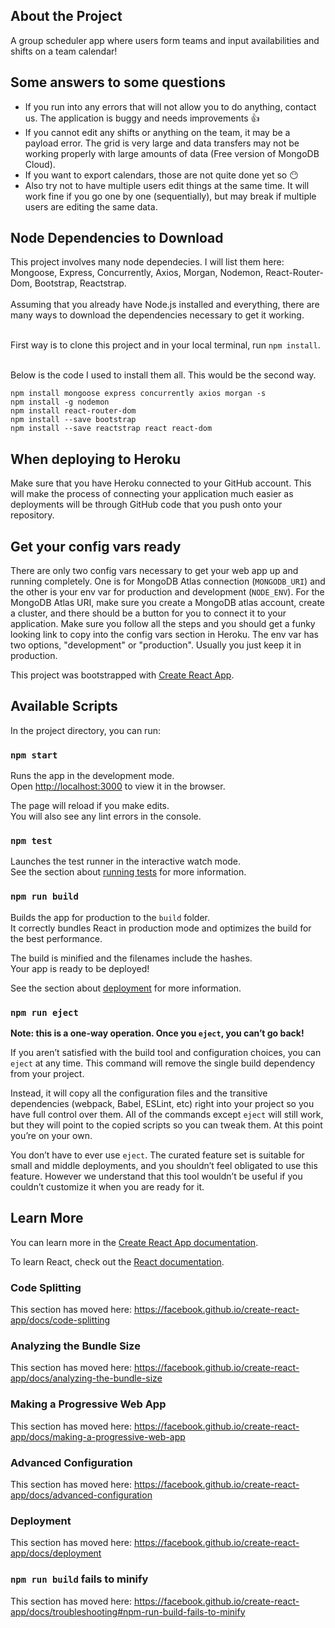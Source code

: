 ## About the Project

A group scheduler app where users form teams and input availabilities and shifts on a team calendar!

## Some answers to some questions
- If you run into any errors that will not allow you to do anything, contact us. The application is buggy and needs improvements 👍
- If you cannot edit any shifts or anything on the team, it may be a payload error. The grid is very large and data transfers may not be working properly with large amounts of data (Free version of MongoDB Cloud).
- If you want to export calendars, those are not quite done yet so 😶
- Also try not to have multiple users edit things at the same time. It will work fine if you go one by one (sequentially), but may break if multiple users are editing the same data.

## Node Dependencies to Download

This project involves many node dependecies. I will list them here: Mongoose, Express, Concurrently, Axios, Morgan, Nodemon, React-Router-Dom, Bootstrap, Reactstrap.<br /><br />
Assuming that you already have Node.js installed and everything, there are many ways to download the dependencies necessary to get it working. <br /><br />

First way is to clone this project and in your local terminal, run `npm install`. <br /><br />

Below is the code I used to install them all. This would be the second way.<br />

`npm install mongoose express concurrently axios morgan -s`<br />
`npm install -g nodemon`<br />
`npm install react-router-dom`<br />
`npm install --save bootstrap`<br />
`npm install --save reactstrap react react-dom`

## When deploying to Heroku

Make sure that you have Heroku connected to your GitHub account. This will make the process of connecting your application much easier as deployments will be through GitHub code that you push onto your repository.

## Get your config vars ready
There are only two config vars necessary to get your web app up and running completely. One is for MongoDB Atlas connection (`MONGODB_URI`) and the other is your env var for production and development (`NODE_ENV`). For the MongoDB Atlas URI, make sure you create a MongoDB atlas account, create a cluster, and there should be a button for you to connect it to your application. Make sure you follow all the steps and you should get a funky looking link to copy into the config vars section in Heroku. The env var has two options, "development" or "production". Usually you just keep it in production. 
<br />

This project was bootstrapped with [Create React App](https://github.com/facebook/create-react-app).

## Available Scripts

In the project directory, you can run:

### `npm start`

Runs the app in the development mode.<br />
Open [http://localhost:3000](http://localhost:3000) to view it in the browser.

The page will reload if you make edits.<br />
You will also see any lint errors in the console.

### `npm test`

Launches the test runner in the interactive watch mode.<br />
See the section about [running tests](https://facebook.github.io/create-react-app/docs/running-tests) for more information.

### `npm run build`

Builds the app for production to the `build` folder.<br />
It correctly bundles React in production mode and optimizes the build for the best performance.

The build is minified and the filenames include the hashes.<br />
Your app is ready to be deployed!

See the section about [deployment](https://facebook.github.io/create-react-app/docs/deployment) for more information.

### `npm run eject`

**Note: this is a one-way operation. Once you `eject`, you can’t go back!**

If you aren’t satisfied with the build tool and configuration choices, you can `eject` at any time. This command will remove the single build dependency from your project.

Instead, it will copy all the configuration files and the transitive dependencies (webpack, Babel, ESLint, etc) right into your project so you have full control over them. All of the commands except `eject` will still work, but they will point to the copied scripts so you can tweak them. At this point you’re on your own.

You don’t have to ever use `eject`. The curated feature set is suitable for small and middle deployments, and you shouldn’t feel obligated to use this feature. However we understand that this tool wouldn’t be useful if you couldn’t customize it when you are ready for it.

## Learn More

You can learn more in the [Create React App documentation](https://facebook.github.io/create-react-app/docs/getting-started).

To learn React, check out the [React documentation](https://reactjs.org/).

### Code Splitting

This section has moved here: https://facebook.github.io/create-react-app/docs/code-splitting

### Analyzing the Bundle Size

This section has moved here: https://facebook.github.io/create-react-app/docs/analyzing-the-bundle-size

### Making a Progressive Web App

This section has moved here: https://facebook.github.io/create-react-app/docs/making-a-progressive-web-app

### Advanced Configuration

This section has moved here: https://facebook.github.io/create-react-app/docs/advanced-configuration

### Deployment

This section has moved here: https://facebook.github.io/create-react-app/docs/deployment

### `npm run build` fails to minify

This section has moved here: https://facebook.github.io/create-react-app/docs/troubleshooting#npm-run-build-fails-to-minify
